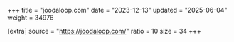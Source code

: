 +++
title = "joodaloop.com"
date = "2023-12-13"
updated = "2025-06-04"
weight = 34976

[extra]
source = "https://joodaloop.com/"
ratio = 10
size = 34
+++
